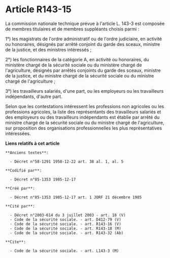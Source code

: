 # Article R143-15

La commission nationale technique prévue à l'article L. 143-3 est composée de membres titulaires et de membres suppléants
choisis parmi : 

1°) les magistrats de l'ordre administratif ou de l'ordre judiciaire, en activité ou honoraires, désignés par arrêté conjoint
du garde des sceaux, ministre de la justice, et des ministres intéressés ; 

2°) les fonctionnaires de la catégorie A, en activité ou honoraires, du ministère chargé de la sécurité sociale ou du
ministère chargé de l'agriculture, désignés par arrêtés conjoints du garde des sceaux, ministre de la justice, et du ministre
chargé de la sécurité sociale ou du ministre chargé de l'agriculture ; 

3°) les travailleurs salariés, d'une part, ou les employeurs ou les travailleurs indépendants, d'autre part.

Selon que les contestations intéressent les professions non agricoles ou les professions agricoles, la liste des
représentants des travailleurs salariés et des employeurs ou des travailleurs indépendants est établie par arrêté du ministre
chargé de la sécurité sociale ou du ministre chargé de l'agriculture, sur proposition des organisations professionnelles les
plus représentatives intéressées.

**Liens relatifs à cet article**

	**Anciens textes**:

	  - Décret n°58-1291 1958-12-22 art. 38 al. 1, al. 5

	**Codifié par**:

	  - Décret n°85-1353 1985-12-17

	**Créé par**:

	  - Décret n°85-1353 1985-12-17 art. 1 JORF 21 décembre 1985

	**Cité par**:

	  - Décret n°2003-614 du 3 juillet 2003 - art. 18 (V)
	  - Code de la sécurité sociale. - art. D412-79 (V)
	  - Code de la sécurité sociale. - art. R143-16 (V)
	  - Code de la sécurité sociale. - art. R143-18 (M)
	  - Code de la sécurité sociale. - art. R143-32 (Ab)

	**Cite**:

	  - Code de la sécurité sociale. - art. L143-3 (M)
